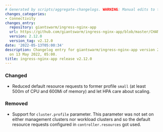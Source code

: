```yaml
---
# Generated by scripts/aggregate-changelogs. WARNING: Manual edits to this files will be overwritten.
changes_categories:
- Connectivity
changes_entry:
  repository: giantswarm/ingress-nginx-app
  url: https://github.com/giantswarm/ingress-nginx-app/blob/master/CHANGELOG.md#2120---2022-05-13
  version: 2.12.0
  version_tag: v2.12.0
date: '2022-05-13T05:00:34'
description: Changelog entry for giantswarm/ingress-nginx-app version 2.12.0, published
  on 13 May 2022, 05:00.
title: ingress-nginx-app release v2.12.0
---
```


### Changed
- Reduced default resource requests to former profile `small` (at least 500m of CPU and 600Mi of memory) and let HPA care about scaling.
### Removed
- Support for `cluster.profile` parameter. This parameter was not set on either management clusters nor workload clusters and so the default resource requests configured in `controller.resources` got used.
